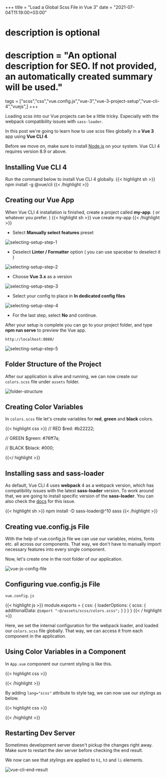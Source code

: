 +++
title = "Load a Global Scss File in Vue 3"
date = "2021-07-04T11:19:00+03:00"

#
# description is optional
#
# description = "An optional description for SEO. If not provided, an automatically created summary will be used."

tags = ["scss","css","vue.config.js","vue-3","vue-3-project-setup","vue-cli-4","vuejs",]
+++


Loading scss into our Vue projects can be a little tricky. Especially with the webpack compatibility issues with `sass-loader`.

In this post we're going to learn how to use scss files globally in a **Vue 3** app using **Vue CLI 4**.

Before we move on, make sure to install [Node.js](https://nodejs.org/en/ "Node.js") on your system. Vue CLI 4 requires version 8.9 or above.

## Installing Vue CLI 4
Run the command below to install Vue CLI 4 globally.
{{< highlight sh >}}
npm install -g @vue/cli
{{< /highlight >}}

## Creating our Vue App
When Vue CLI 4 installation is finished, create a project called **my-app**. ( or whatever you prefer. )
{{< highlight sh >}}
vue create my-app
{{< /highlight >}}

- Select **Manually select features** preset

![selecting-setup-step-1](/images/vue-cli-4-fonts/vue-cli-setup-1.png)

- Deselect **Linter / Formatter** option ( you can use spacebar to deselect it )

![selecting-setup-step-2](/images/vue-cli-4-fonts/vue-cli-setup-2.png)

- Choose **Vue 3.x** as a version

![selecting-setup-step-3](/images/vue-cli-4-fonts/vue-cli-setup-3.png)

- Select your config to place in **In dedicated config files**

![selecting-setup-step-4](/images/vue-cli-4-fonts/vue-cli-setup-4.png)

- For the last step, select **No** and continue.

After your setup is complete you can go to your project folder, and type **npm run serve** to preview the Vue app. 

`http://localhost:8080/` 

![selecting-setup-step-5](/images/vue-cli-4-fonts/vue-cli-5.png)


## Folder Structure of the Project
After our application is alive and running, we can now create our ```colors.scss``` file under ```assets``` folder.

![folder-structure](/images/vue-global-scss/folder-structure-colors.png)


## Creating Color Variables 
In ```colors.scss``` file let's create variables for **red**, **green** and **black** colors.

{{< highlight css >}}
// RED
$red: #b22222;

// GREEN
$green: #76ff7a;

// BLACK
$black: #000;

{{</ highlight  >}}


## Installing sass and sass-loader
As default, Vue CLI 4 uses **webpack** 4 as a webpack version, which has compatibility issues with the latest **sass-loader** version. To work around that, we are going to install specific version of the **sass-loader**. You can also check the [docs](https://cli.vuejs.org/guide/css.html#pre-processors) for this issue.


{{< highlight sh >}}
npm install -D sass-loader@^10 sass
{{< /highlight >}}



## Creating vue.config.js File
With the help of vue.config.js file we can use our variables, mixins, fonts etc. all across our components. That way, we don't have to manually import necessary features into every single component.

Now, let's create one in the root folder of our application.

![vue-js-config-file](/images/vue-cli-4-fonts/vue-cli-vue-config.png)


## Configuring vue.config.js File

`vue.config.js`

{{< highlight js >}}
module.exports = {
  css: {
    loaderOptions: {
      scss: {
        additionalData: `@import "~@/assets/scss/colors.scss";`
      }
    }
  }
}
{{< / highlight >}}

Here, we set the internal configuration for the webpack loader, and loaded our  `colors.scss` file globally. That way, we can access it from each component in the application.

## Using Color Variables in a Component
In `App.vue` component our current styling is like this.

{{< highlight css >}}
<style>
#app {
  font-family: Avenir, Helvetica, Arial, sans-serif;
  -webkit-font-smoothing: antialiased;
  -moz-osx-font-smoothing: grayscale;
  text-align: center;
  color: #2c3e50;
  margin-top: 60px;
}

</style>

{{< /highlight >}}

By adding `lang="scss"` attribute to style tag, we can now use our stylings as below.

{{< highlight css >}}
<style lang="scss">
#app {
  font-family: Avenir, Helvetica, Arial, sans-serif;
  -webkit-font-smoothing: antialiased;
  -moz-osx-font-smoothing: grayscale;
  text-align: center;
  color: #2c3e50;
  margin-top: 60px;
}

h1 {
  color: $red;
}

h3 {
  color: $green;
}

li {
  background-color: $black;
}

</style>

{{< /highlight >}}

## Restarting  Dev Server

Sometimes development server doesn't pickup the changes right away. Make sure to restart the dev server before checking the end result.

We now can see that stylings are applied to ``h1``, ``h3`` and ``li`` elements. 

![vue-cli-end-result](/images/vue-global-scss/global-scss-end-result.png)





